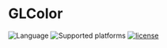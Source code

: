 # GLColor

![Language](https://img.shields.io/badge/language-Swift-orange.svg)
![Supported platforms](https://img.shields.io/badge/platform-iOS_%7C%20macOS-lightgrey.svg)
[![license](https://img.shields.io/github/license/giulio92/GLColor.svg)](https://github.com/giulio92/GLColor/blob/master/LICENSE.txt)
